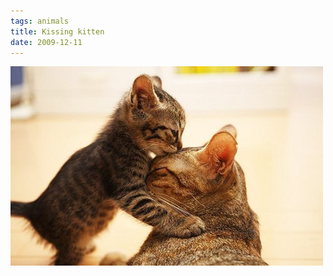 ```yaml
---
tags: animals
title: Kissing kitten
date: 2009-12-11
---
```




![kissingcat.jpeg](https://raw.githubusercontent.com/muneer78/muneer78.github.io/master/images/kissingcat.jpeg)